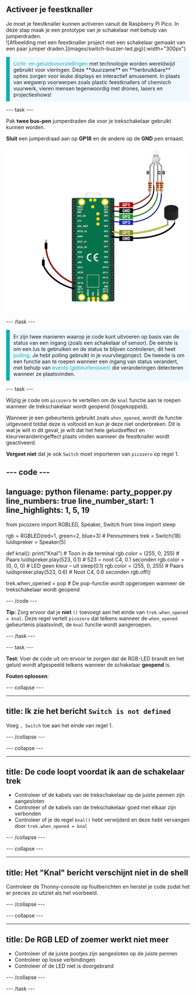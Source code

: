 ## Activeer je feestknaller

<div style="display: flex; flex-wrap: wrap">
<div style="flex-basis: 200px; flex-grow: 1; margin-right: 15px;">
Je moet je feestknaller kunnen activeren vanuit de Raspberry Pi Pico. In deze stap maak je een prototype van je schakelaar met behulp van jumperdraden. 
</div>
<div>
![Afbeelding met een feestknaller project met een schakelaar gemaakt van een paar jumper draden.](images/switch-buzzer-led.jpg){:width="300px"}
</div>
</div>

<p style='border-left: solid; border-width:10px; border-color: #0faeb0; background-color: aliceblue; padding: 10px;'>
<span style="color: #0faeb0">Licht- en geluidsvoorstellingen</span> met technologie worden wereldwijd gebruikt voor vieringen. Deze **duurzame** en **herbruikbare** opties zorgen voor leuke displays en interactief amusement. In plaats van wegwerp voorwerpen zoals plastic feestknallers of chemisch vuurwerk, vieren mensen tegenwoordig met drones, lasers en projectieshows!
</p>

--- task ---

Pak **twee bus–pen** jumperdraden die voor je trekschakelaar gebruikt kunnen worden.

**Sluit** een jumperdraad aan op **GP18** en de andere op de **GND** pen ernaast.

![Een bedradingsschema met een jumperdraad die is aangesloten op GP18 en een andere jumperdraad die is aangesloten op GND.](images/jumper-switch.png)

--- /task ---

<p style='border-left: solid; border-width:10px; border-color: #0faeb0; background-color: aliceblue; padding: 10px;'>Er zijn twee manieren waarop je code kunt uitvoeren op basis van de status van een ingang (zoals een schakelaar of sensor). De eerste is om een lus te gebruiken en de status te blijven controleren, dit heet <span style="color: #0faeb0">polling</span>. Je hebt polling gebruikt in je vuurvliegproject. De tweede is om een functie aan te roepen wanneer een ingang van status verandert, met behulp van <span style="color: #0faeb0">events (gebeurtenissen)</span> die veranderingen detecteren wanneer ze plaatsvinden. 
</p>

--- task ---

Wijzig je code om `picozero` te vertellen om de `knal` functie aan te roepen wanneer de trekschakelaar wordt geopend (losgekoppeld).

Wanneer je een gebeurtenis gebruikt zoals `when_opened`, wordt de functie uitgevoerd totdat deze is voltooid en kun je deze niet onderbreken. Dit is wat je wilt in dit geval, je wilt dat het hele geluidseffect en kleurveranderingeffect plaats vinden wanneer de feestknaller wordt geactiveerd.

**Vergeet niet** dat je ook `Switch` moet importeren van `picozero` op regel 1.

--- code ---
---
language: python
filename: party_popper.py 
line_numbers: true
line_number_start: 1
line_highlights: 1, 5, 19
---
from picozero import RGBLED, Speaker, Switch
from time import sleep

rgb = RGBLED(red=1, green=2, blue=3) # Pennummers 
trek = Switch(18)
luidspreker = Speaker(5)

def knal():
    print("Knal") # Toon in de terminal
    rgb.color = (255, 0, 255) # Paars
    luidspreker.play(523, 0.1) # 523 = noot C4, 0.1 seconden
    rgb.color = (0, 0, 0) # LED geen kleur – uit
    sleep(0.1)
    rgb.color = (255, 0, 255) # Paars
    luidspreker.play(523, 0.6) # Noot C4, 0.6 seconden
    rgb.off()
        
trek.when_opened = pop # De pop-functie wordt opgeroepen wanneer de trekschakelaar wordt geopend

--- /code ---

**Tip:** Zorg ervoor dat je **niet** `()` toevoegt aan het einde van `trek.when_opened = knal`. Deze regel vertelt `picozero` dat telkens wanneer de `when_opened` gebeurtenis plaatsvindt, de `knal` functie wordt aangeroepen.

--- /task ---

--- task ---

**Test**: Voer de code uit om ervoor te zorgen dat de RGB-LED brandt en het geluid wordt afgespeeld telkens wanneer de schakelaar **geopend** is.

**Fouten oplossen**:

--- collapse ---

---
title: Ik zie het bericht `Switch is not defined`
---

Voeg `, Switch` toe aan het einde van regel 1.

--- /collapse ---

--- collapse ---

---
title: De code loopt voordat ik aan de schakelaar trek
---

+ Controleer of de kabels van de trekschakelaar op de juiste pennen zijn aangesloten
+ Controleer of de kabels van de trekschakelaar goed met elkaar zijn verbonden
+ Controleer of je de regel `knal()` hebt verwijderd en deze hebt vervangen door `trek.when_opened = knal`

--- /collapse ---

--- collapse ---

---
title: Het "Knal" bericht verschijnt niet in de shell
---

Controleer de Thonny-console op foutberichten en herstel je code zodat het er precies zo uitziet als het voorbeeld.

--- /collapse ---

--- collapse ---

---
title: De RGB LED of zoemer werkt niet meer
---

+ Controleer of de juiste pootjes zijn aangesloten op de juiste pennen
+ Controleer op losse verbindingen
+ Controleer of de LED niet is doorgebrand

--- /collapse ---

--- /task ---
